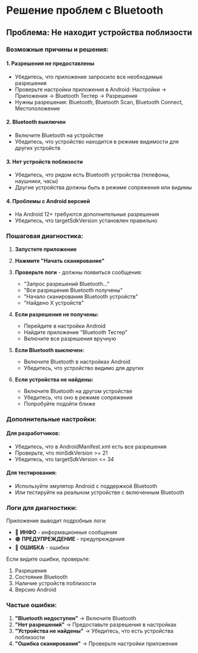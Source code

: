 # Решение проблем с Bluetooth

## Проблема: Не находит устройства поблизости

### Возможные причины и решения:

#### 1. **Разрешения не предоставлены**
- Убедитесь, что приложение запросило все необходимые разрешения
- Проверьте настройки приложения в Android: Настройки → Приложения → Bluetooth Тестер → Разрешения
- Нужны разрешения: Bluetooth, Bluetooth Scan, Bluetooth Connect, Местоположение

#### 2. **Bluetooth выключен**
- Включите Bluetooth на устройстве
- Убедитесь, что устройство находится в режиме видимости для других устройств

#### 3. **Нет устройств поблизости**
- Убедитесь, что рядом есть Bluetooth устройства (телефоны, наушники, часы)
- Другие устройства должны быть в режиме сопряжения или видимы

#### 4. **Проблемы с Android версией**
- На Android 12+ требуются дополнительные разрешения
- Убедитесь, что targetSdkVersion установлен правильно

### Пошаговая диагностика:

1. **Запустите приложение**
2. **Нажмите "Начать сканирование"**
3. **Проверьте логи** - должны появиться сообщения:
   - "Запрос разрешений Bluetooth..."
   - "Все разрешения Bluetooth получены"
   - "Начало сканирования Bluetooth устройств"
   - "Найдено X устройств"

4. **Если разрешения не получены:**
   - Перейдите в настройки Android
   - Найдите приложение "Bluetooth Тестер"
   - Включите все разрешения вручную

5. **Если Bluetooth выключен:**
   - Включите Bluetooth в настройках Android
   - Убедитесь, что устройство видимо для других

6. **Если устройства не найдены:**
   - Включите Bluetooth на другом устройстве
   - Убедитесь, что оно в режиме сопряжения
   - Попробуйте подойти ближе

### Дополнительные настройки:

#### Для разработчиков:
- Убедитесь, что в AndroidManifest.xml есть все разрешения
- Проверьте, что minSdkVersion >= 21
- Убедитесь, что targetSdkVersion <= 34

#### Для тестирования:
- Используйте эмулятор Android с поддержкой Bluetooth
- Или тестируйте на реальном устройстве с включенным Bluetooth

### Логи для диагностики:

Приложение выводит подробные логи:
- 🔵 **ИНФО** - информационные сообщения
- 🟠 **ПРЕДУПРЕЖДЕНИЕ** - предупреждения
- 🔴 **ОШИБКА** - ошибки

Если видите ошибки, проверьте:
1. Разрешения
2. Состояние Bluetooth
3. Наличие устройств поблизости
4. Версию Android

### Частые ошибки:

1. **"Bluetooth недоступен"** → Включите Bluetooth
2. **"Нет разрешений"** → Предоставьте разрешения в настройках
3. **"Устройства не найдены"** → Убедитесь, что есть устройства поблизости
4. **"Ошибка сканирования"** → Проверьте настройки приложения
